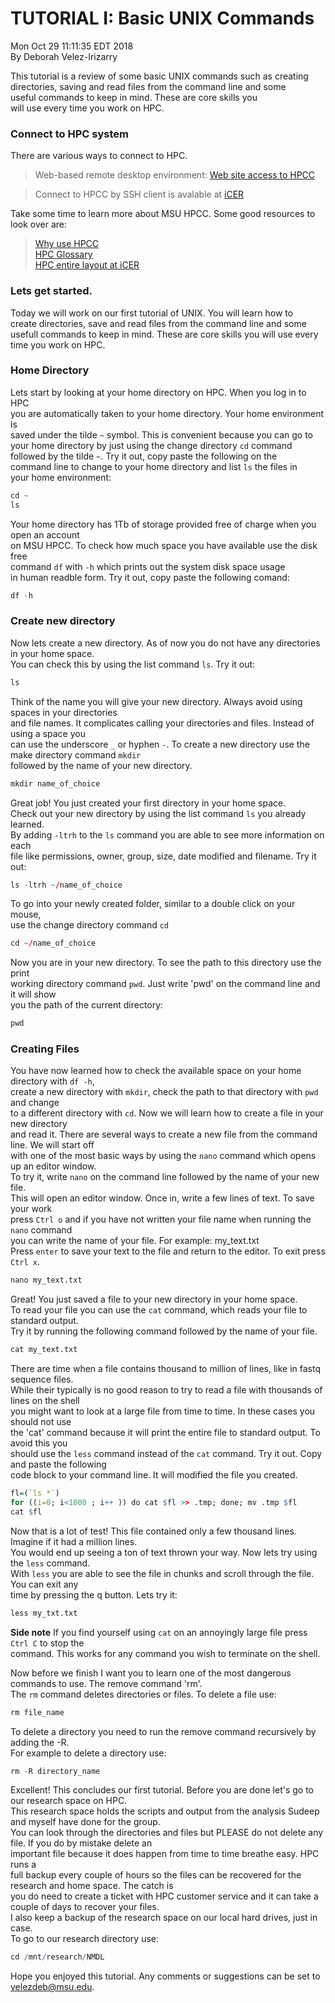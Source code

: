# TUTORIAL I: Basic UNIX Commands  
Mon Oct 29 11:11:35 EDT 2018  
By Deborah Velez-Irizarry  
  
This tutorial is a review of some basic UNIX commands such as creating  
directories, saving and read files from the command line and some  
useful commands to keep in mind. These are core skills you  
will use every time you work on HPC.
  
### Connect to HPC system  
There are various ways to connect to HPC.  
   
> Web-based remote desktop environment: [Web site access to HPCC](https://wiki.hpcc.msu.edu/display/ITH/Web+Site+Access+to+HPCC)  
  
> Connect to HPCC by SSH client is avalable at [iCER](https://wiki.hpcc.msu.edu/display/ITH/Connect+to+HPC+System)  
  
Take some time to learn more about MSU HPCC. Some good resources to look over are:  
  
> [Why use HPCC](https://wiki.hpcc.msu.edu/display/ITH/Why+Use+HPCC)  
> [HPC Glossary](https://wiki.hpcc.msu.edu/display/ITH/HPC+Glossary)  
> [HPC entire layout at iCER](https://wiki.hpcc.msu.edu/display/ITH/HPC%27s+entire+layout+at+iCER)  
  
  
### Lets get started.  
  
Today we will work on our first tutorial of UNIX. You will learn how to   
create directories, save and read files from the command line and some  
usefull commands to keep in mind. These are core skills you will use every  
time you work on HPC.  
  
  
### Home Directory  
  
Lets start by looking at your home directory on HPC. When you log in to HPC  
you are automatically taken to your home directory. Your home environment is  
saved under the tilde `~` symbol. This is convenient because you can go to  
your home directory by just using the change directory `cd` command  
followed by the tilde `~`. Try it out, copy paste the following on the  
command line to change to your home directory and list `ls` the files in  
your home environment:  



```r
cd ~  
ls  
```

Your home directory has 1Tb of storage provided free of charge when you open an account  
on MSU HPCC. To check how much space you have available use the disk free  
command `df` with `-h` which prints out the system disk space usage  
in human readble form. Try it out, copy paste the following comand:  


```r
df -h
```

  
### Create new directory  
  
Now lets create a new directory. As of now you do not have any directories in your home space.  
You can check this by using the list command `ls`. Try it out:  


```r
ls
```

Think of the name you will give your new directory. Always avoid using spaces in your directories   
and file names. It complicates calling your directories and files. Instead of using a space you  
can use the underscore `_` or hyphen `-`. To create a new directory use the make directory command `mkdir`  
followed by the name of your new directory.  


```r
mkdir name_of_choice 
```

Great job! You just created your first directory in your home space.  
Check out your new directory by using the list command `ls` you already learned.  
By adding `-ltrh` to the `ls` command you are able to see more information on each  
file like permissions, owner, group, size, date modified and filename. Try it out:  


```r
ls -ltrh ~/name_of_choice
```

To go into your newly created folder, similar to a double click on your mouse,  
use the change directory command `cd`  


```r
cd ~/name_of_choice
```

Now you are in your new directory. To see the path to this directory use the print  
working directory command `pwd`. Just write 'pwd' on the command line and it will show  
you the path of the current directory:  


```r
pwd
```

  
### Creating Files  
  
You have now learned how to check the available space on your home directory with `df -h`,  
create a new directory with `mkdir`, check the path to that directory with `pwd` and change  
to a different directory with `cd`. Now we will learn how to create a file in your new directory  
and read it. There are several ways to create a new file from the command line. We will start off  
with one of the most basic ways by using the `nano` command which opens up an editor window.  
To try it, write `nano` on the command line followed by the name of your new file.  
This will open an editor window. Once in, write a few lines of text. To save your work  
press `Ctrl o` and if you have not written your file name when running the `nano` command  
you can write the name of your file. For example: my_text.txt   
Press `enter` to save your text to the file and return to the editor. To exit press `Ctrl x`.  


```r
nano my_text.txt
```

Great! You just saved a file to your new directory in your home space.  
To read your file you can use the `cat` command, which reads your file to standard output.  
Try it by running the following command followed by the name of your file.  


```r
cat my_text.txt
```

There are time when a file contains thousand to million of lines, like in fastq sequence files.  
While their typically is no good reason to try to read a file with thousands of lines on the shell  
you might want to look at a large file from time to time. In these cases you should not use  
the 'cat' command because it will print the entire file to standard output. To avoid this you  
should use the `less` command instead of the `cat` command. Try it out. Copy and paste the following  
code block to your command line. It will modified the file you created.  


```r
fl=(`ls *`)
for ((i=0; i<1000 ; i++ )) do cat $fl >> .tmp; done; mv .tmp $fl 
cat $fl
```

Now that is a lot of test! This file contained only a few thousand lines. Imagine if it had a million lines.  
You would end up seeing a ton of text thrown your way. Now lets try using the `less` command.  
With `less` you are able to see the file in chunks and scroll through the file. You can exit any  
time by pressing the q button. Lets try it:  


```r
less my_txt.txt 
```

**Side note** If you find yourself using `cat` on an annoyingly large file press `Ctrl C` to stop the  
command. This works for any command you wish to terminate on the shell.  
  
  
Now before we finish I want you to learn one of the most dangerous commands to use. The remove command 'rm'.  
The `rm` command deletes directories or files. To delete a file use:  


```r
rm file_name
```

To delete a directory you need to run the remove command recursively by adding the -R.  
For example to delete a directory use:  


```r
rm -R directory_name  
```

Excellent! This concludes our first tutorial. Before you are done let's go to our research space on HPC.  
This research space holds the scripts and output from the analysis Sudeep and myself have done for the group.  
You can look through the directories and files but PLEASE do not delete any file. If you do by mistake delete an  
important file because it does happen from time to time breathe easy. HPC runs a  
full backup every couple of hours so the files can be recovered for the research and home space. The catch is  
you do need to create a ticket with HPC customer service and it can take a couple of days to recover your files.  
I also keep a backup of the research space on our local hard drives, just in case.   
To go to our research directory use:  


```r
cd /mnt/research/NMDL
```

Hope you enjoyed this tutorial. Any comments or suggestions can be set to velezdeb@msu.edu.  
